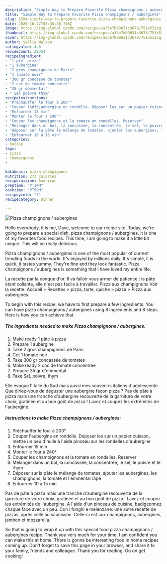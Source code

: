 ```yaml
---
description: "Simple Way to Prepare Favorite Pizza champignons / aubergines"
title: "Simple Way to Prepare Favorite Pizza champignons / aubergines"
slug: 1591-simple-way-to-prepare-favorite-pizza-champignons-aubergines
date: 2020-10-27T05:35:30.716Z
image: https://img-global.cpcdn.com/recipes/a33e7b09631c3678/751x532cq70/pizza-champignons-aubergines-photo-principale-de-la-recette.jpg
thumbnail: https://img-global.cpcdn.com/recipes/a33e7b09631c3678/751x532cq70/pizza-champignons-aubergines-photo-principale-de-la-recette.jpg
cover: https://img-global.cpcdn.com/recipes/a33e7b09631c3678/751x532cq70/pizza-champignons-aubergines-photo-principale-de-la-recette.jpg
author: Sallie Walton
ratingvalue: 4.6
reviewcount: 22354
recipeingredient:
- "1 pte  pizza"
- "1 aubergine"
- "2 gros champignons de Paris"
- "1 tomate noir"
- "300 gr concasse de tomates"
- "2 cac de tomate concentre"
- "35 gr demmental"
- " Sel poivre thym"
recipeinstructions:
- "Préchauffer le four à 200°"
- "Couper l&#39;aubergine en rondelle. Déposer les sur un papier cuisson, mettre un peu d&#39;huile à l&#39;aide pinceau sur les rondelles d&#39;aubergine"
- "Enfourner 15 min"
- "Monter le four à 240°"
- "Couper les champignons et la tomate en rondelles. Reserver"
- "Melanger dans un bol, la concassée, la concentrée, le sel, le poivre et le rhym"
- "Déposer sur la pâte le mélange de tomates, ajouter les aubergines, les champignons, la tomate et l&#39;emmental râpé"
- "Enfourner 10 à 15 min"
categories:
- Recipe
tags:
- pizza
- champignons
- 

katakunci: pizza champignons  
nutrition: 273 calories
recipecuisine: American
preptime: "PT14M"
cooktime: "PT59M"
recipeyield: "2"
recipecategory: Dinner

---
```



![Pizza champignons / aubergines](https://img-global.cpcdn.com/recipes/a33e7b09631c3678/751x532cq70/pizza-champignons-aubergines-photo-principale-de-la-recette.jpg)

Hello everybody, it is me, Dave, welcome to our recipe site. Today, we're going to prepare a special dish, pizza champignons / aubergines. It is one of my favorites food recipes. This time, I am going to make it a little bit unique. This will be really delicious.

Pizza champignons / aubergines is one of the most popular of current trending foods in the world. It's enjoyed by millions daily. It's simple, it is quick, it tastes yummy. They're fine and they look fantastic. Pizza champignons / aubergines is something that I have loved my entire life.

La recette par la conque d&#39;or. Il va falloir vous armer de patience : la pâte étant collante, elle n&#39;est pas facile à travailler. Pizza aux champignons Voir la recette. Accueil &gt; Recettes &gt; pizza, tarte, quiche &gt; pizza &gt; Pizza aux aubergines.


To begin with this recipe, we have to first prepare a few ingredients. You can have pizza champignons / aubergines using 8 ingredients and 8 steps. Here is how you can achieve that.

<!--inarticleads1-->

##### The ingredients needed to make Pizza champignons / aubergines:

1. Make ready 1 pâte à pizza
1. Prepare 1 aubergine
1. Take 2 gros champignons de Paris
1. Get 1 tomate noir
1. Take 300 gr concassée de tomates
1. Make ready 2 cac de tomate concentrée
1. Prepare 35 gr d&#39;emmental
1. Take  Sel, poivre, thym


Elle évoque l&#39;Italie du Sud mais aussi mes souvenirs italiens d&#39;adolescente. Que diriez-vous de déguster une aubergine façon pizza ? Pas de pâte à pizza mais une tranche d&#39;aubergine recouverte de la garniture de votre choix, gratinée et au bon goût de pizza ! Lavez et coupez les extrémités de l&#39;aubergine. 

<!--inarticleads2-->

##### Instructions to make Pizza champignons / aubergines:

1. Préchauffer le four à 200°
1. Couper l&#39;aubergine en rondelle. Déposer les sur un papier cuisson, mettre un peu d&#39;huile à l&#39;aide pinceau sur les rondelles d&#39;aubergine
1. Enfourner 15 min
1. Monter le four à 240°
1. Couper les champignons et la tomate en rondelles. Reserver
1. Melanger dans un bol, la concassée, la concentrée, le sel, le poivre et le rhym
1. Déposer sur la pâte le mélange de tomates, ajouter les aubergines, les champignons, la tomate et l&#39;emmental râpé
1. Enfourner 10 à 15 min


Pas de pâte à pizza mais une tranche d&#39;aubergine recouverte de la garniture de votre choix, gratinée et au bon goût de pizza ! Lavez et coupez les extrémités de l&#39;aubergine. A l&#39;aide d&#39;un pinceau de cuisine, badigeonnez chaque face avec un peu. Con i funghi e melenzane: une autre recette de pizzas, après celle au saucisson. Celle-ci est aux champignons, aubergines, jambon et mozzarella. 

So that is going to wrap it up with this special food pizza champignons / aubergines recipe. Thank you very much for your time. I am confident you can make this at home. There is gonna be interesting food in home recipes coming up. Don't forget to save this page in your browser, and share it to your family, friends and colleague. Thank you for reading. Go on get cooking!
